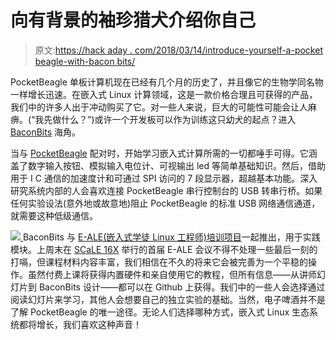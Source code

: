 # 向有背景的袖珍猎犬介绍你自己

> 原文:[https://hack aday . com/2018/03/14/introduce-yourself-a-pocket beagle-with-bacon bits/](https://hackaday.com/2018/03/14/introduce-yourself-to-a-pocketbeagle-with-baconbits/)

PocketBeagle 单板计算机现在已经有几个月的历史了，并且像它的生物学同名物一样增长迅速。在嵌入式 Linux 计算领域，这是一款价格合理且可获得的产品，我们中的许多人出于冲动购买了它。对一些人来说，巨大的可能性可能会让人麻痹。(“我先做什么？”)或许一个开发板可以作为训练这只幼犬的起点？进入 [BaconBits](https://github.com/e-ale/BaconBitsCapeHW) 海角。

当与 [PocketBeagle](https://hackaday.com/2017/09/23/the-tiny-25-pocketbone/) 配对时，开始学习嵌入式计算所需的一切都唾手可得。它涵盖了数字输入按钮、模拟输入电位计、可视输出 led 等简单基础知识。然后，借助用于 I C 通信的加速度计和可通过 SPI 访问的 7 段显示器，超越基本功能。深入研究系统内部的人会喜欢连接 PocketBeagle 串行控制台的 USB 转串行桥。如果任何实验设法(意外地或故意地)阻止 PocketBeagle 的标准 USB 网络通信通道，就需要这种低级通信。

[![](../Images/b9a99732c0c7005235ed7bcd7ccb4c41.png) ](https://hackaday.com/wp-content/uploads/2018/04/e-ale-logo-belly2-200x.png) BaconBits 与 [E-ALE(嵌入式学徒 Linux 工程师)培训项目](https://e-ale.org/)一起推出，用于实践模块。上周末在 [SCaLE 16X](https://www.socallinuxexpo.org/scale/16x) 举行的首届 E-ALE 会议不得不处理一些最后一刻的打嗝，但课程材料内容丰富，我们相信在不久的将来它会被完善为一个平稳的操作。虽然付费上课将获得内置硬件和亲自使用它的教程，但所有信息——从讲师幻灯片到 BaconBits 设计——都可以在 Github 上获得。我们中的一些人会选择通过阅读幻灯片来学习，其他人会想要自己的独立实验的基础。当然，电子啤酒并不是了解 PocketBeagle 的唯一途径。无论人们选择哪种方式，嵌入式 Linux 生态系统都将增长，我们喜欢这种声音！